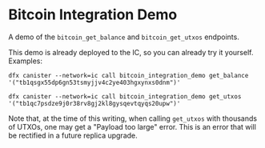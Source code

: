 # Bitcoin Integration Demo

A demo of the `bitcoin_get_balance` and `bitcoin_get_utxos` endpoints.

This demo is already deployed to the IC, so you can already try it yourself. Examples:

```
dfx canister --network=ic call bitcoin_integration_demo get_balance '("tb1qsgx55dp6gn53tsmyjjv4c2ye403hgxynxs0dnm")'

dfx canister --network=ic call bitcoin_integration_demo get_utxos '("tb1qc7psdze9j0r38rv8gj2kl8gysqevtqyqs20upw")'
```

Note that, at the time of this writing, when calling `get_utxos` with thousands of UTXOs, one may
get a "Payload too large" error. This is an error that will be rectified in a future replica
upgrade.

